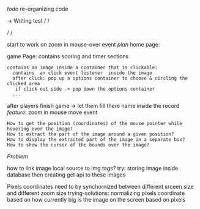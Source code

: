 _todo_
re-organizing code

-> Writing test
/
/

/
/

start to work on zoom in mouse-over event
_plan_
home page:

game Page:
contains scoring and timer sections

    contains an image inside a container that is clickable:
      contains  an click event listener  inside the image
      after click: pop up a options container to choose & circling the clicked area
       if click out side -> pop down the options container
      ...

after players finish game -> let them fill there name inside the record
_feature_:
zoom in mouse move event

    How to get the position (coordinates) of the mouse pointer while hovering over the image?
    How to extract the part of the image around a given position?
    How to display the extracted part of the image in a separate box?
    How to show the cursor of the bounds over the image?

_Problem_

how to link image local source to img tags?
try: storing image inside database
then creating get api to these images

Pixels coordinates need to by synchornized between different srceen size and different zoom size
trying-solutions: normalizing pixels coordinate based on how currently big is the image on the screen based on pixels
